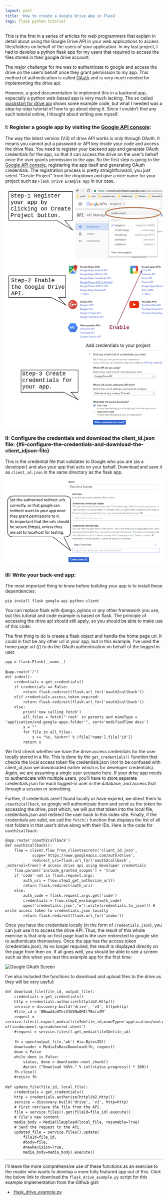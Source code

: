 ```yaml
---
layout: post
title: 'How to create a Google Drive App in Flask'
tags: flask python tutorial
---
```


This is the first in a series of articles for web programmers that explain in detail about using the Google Drive API in your web applications to access files/folders on behalf of the users of your application. In my last project, I had to develop a python flask app for my users that required to access the files stored in their google drive account.<!--more-->

The major challenge for me was to authenticate to google and access the drive on the user’s behalf once they grant permission to my app. This method of authentication is called [OAuth](https://en.wikipedia.org/wiki/OAuth) and is very much needed for implementing the drive api.

However, a good documentation to implement this in a backend app, especially a python web-based app is very much lacking. The so called [quickstart for drive api](https://developers.google.com/drive/v3/web/quickstart/python) shows some example code, but what I needed was a step-by-step tutorial of how to go about doing it. Since I couldn’t find any such tutorial online, I thought about writing one myself.

### I: Register a google app by visiting the [Google API console](https://console.developers.google.com/):

The way the latest version (V3) of drive API works is only through OAuth. It means you cannot put a password or API key inside your code and access the drive files. You need to register your backend app and generate OAuth credentials for the app, so that it can access the drive on the user’s behalf once the user grants permission to the app. So the first step is going to the [Google API console](https://console.developers.google.com/), registering the app itself and generating OAuth credentials. The registration process is pretty straightforward, you just select “Create Project” from the dropdown and give a nice name for your project such as `Flask Drive Example App` in our case.

![Register Google App](/uploads/old/google-apis/drive_api_steps.png)

### II: Configure the credentials and download the client\_id.json file: {#ii-configure-the-credentials-and-download-the-client_idjson-file}

This is the credential file that validates to Google who you are (as a developer) and also your app that acts on your behalf. Download and save it as `client_id.json` in the same directory as the flask app.

![Configure Credentials](/uploads/old/google-apis/configuration_steps.png)

### III: Write your back-end app:

The most important thing to know before building your app is to install these dependencies:

	pip install flask google-api-python-client


You can replace flask with django, pylons or any other framework you use, but this tutorial and code example is based on flask. The principle of accessing the drive api should still apply, so you should be able to make use of this code.

The first thing to do is create a flask object and handle the home page url. It could in fact be any other url in your app, but in this example, I’ve used the home page url (/) to do the OAuth authentication on behalf of the logged in user.

    app = flask.Flask(__name__)

    @app.route('/')
    def index():
        credentials = get_credentials()
        if credentials == False:
            return flask.redirect(flask.url_for('oauth2callback'))
        elif credentials.access_token_expired:
            return flask.redirect(flask.url_for('oauth2callback'))
        else:
            print('now calling fetch')
            all_files = fetch("'root' in parents and mimeType = 'application/vnd.google-apps.folder'", sort='modifiedTime desc')
            s = ""
            for file in all_files:
                s += "%s, %s<br>" % (file['name'],file['id'])
            return s

We first check whether we have the drive access credentials for the user locally stored in a file. This is done by the `get_credentials()` function that checks the local access token file credentials.json (not to be confused with client\_id.json we downloaded earlier which is for developer credentials). Again, we are assuming a single user scenario here. If your drive app needs to authenticate with multiple users, you’ll have to store separate credentials.json for each logged-in user in the database, and access that through a session or something.

Further, if credentials aren’t found locally or have expired, we direct them to `/oauth2callback`, so google will authenticate them and send us the token for accessing the drive, post which, we will put that token into the local file, credentials.json and redirect the user back to this index site. Finally, if the credentials are valid, we call the `fetch()` function that displays the list of all root folders in that user’s drive along with their IDs. Here is the code for `oauth2callback`:

    @app.route('/oauth2callback')
    def oauth2callback():
        flow = client.flow_from_clientsecrets('client_id.json',
                scope='https://www.googleapis.com/auth/drive',
                redirect_uri=flask.url_for('oauth2callback', _external=True)) # access drive api using developer credentials
        flow.params['include_granted_scopes'] = 'true'
        if 'code' not in flask.request.args:
            auth_uri = flow.step1_get_authorize_url()
            return flask.redirect(auth_uri)
        else:
            auth_code = flask.request.args.get('code')
            credentials = flow.step2_exchange(auth_code)
            open('credentials.json','w').write(credentials.to_json()) # write access token to credentials.json locally
            return flask.redirect(flask.url_for('index'))

Once you have the credentials locally (in the form of `credentials.json`), you can just use it to access the drive API. Thus, the result of this whole exercise is that only on first page load is the user redirected to google site to authenticate themselves. Once the app has the access token (credentials.json), its no longer required, the result is displayed directly on the page from then on. If all goes well, you should be able to see a screen such as this when you test this example app for the first time:

![Google OAuth Screen](/uploads/old/google-apis/oauth_screen.png)

I’ve also included the functions to download and upload files to the drive as they will be very useful:

    def download_file(file_id, output_file):
        credentials = get_credentials()
        http = credentials.authorize(httplib2.Http())
        service = discovery.build('drive', 'v3', http=http)
        #file_id = '0BwwA4oUTeiV1UVNwOHItT0xfa2M'
        request = service.files().export_media(fileId=file_id,mimeType='application/vnd.openxmlformats-officedocument.spreadsheetml.sheet')
        #request = service.files().get_media(fileId=file_id)
        
        fh = open(output_file,'wb') #io.BytesIO()
        downloader = MediaIoBaseDownload(fh, request)
        done = False
        while done is False:
            status, done = downloader.next_chunk()
            #print ("Download %d%%." % int(status.progress() * 100))
        fh.close()
        #return fh
        
    def update_file(file_id, local_file):
        credentials = get_credentials()
        http = credentials.authorize(httplib2.Http())
        service = discovery.build('drive', 'v3', http=http)
        # First retrieve the file from the API.
        file = service.files().get(fileId=file_id).execute()
        # File's new content.
        media_body = MediaFileUpload(local_file, resumable=True)
        # Send the request to the API.
        updated_file = service.files().update(
            fileId=file_id,
            #body=file,
            #newRevision=True,
            media_body=media_body).execute()


------------------------------------------------------------------------

I’ll leave the more comprehensive use of these functions as an exercise to the reader who wants to develop a more fully featured app out of this. Click the below link to download the `flask_drive_example.py` script for this example implementation from the Github gist:

- [ flask\_drive\_example.py](https://gist.githubusercontent.com/prahladyeri/0b92b9ca837a0f5474c732876220db78)
